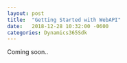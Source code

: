 ```yaml
---
layout: post
title:  "Getting Started with WebAPI"
date:   2018-12-28 10:32:00 -0600
categories: Dynamics365Sdk
---
```


Coming soon.. 